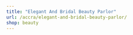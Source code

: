 ```yaml
---
title: "Elegant And Bridal Beauty Parlor"
url: /accra/elegant-and-bridal-beauty-parlor/
shop: beauty
---
```

